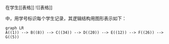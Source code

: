 
在学生[[表格]]
![[表格]]

中，用学号标识每个学生记录，其逻辑结构用图形表示如下：

```mermaid 
graph LR
A((1)) --> B((8)) --> C((34)) --> D((20)) --> E((12)) --> F((26)) --> G((5))
```
